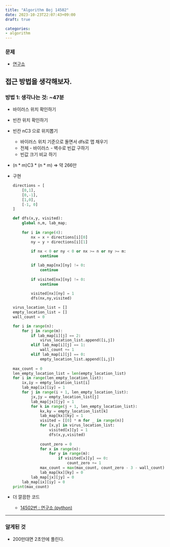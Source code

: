 ```yaml
---
title: "Algorithm Boj 14502"
date: 2023-10-23T22:07:43+09:00
draft: true

categories:
- algorithm
---
```


### 문제
- [연구소](https://www.acmicpc.net/problem/14502)

## 접근 방법을 생각해보자.
### 방법 1: 생각나는 것: ~47분
- 바이러스 위치 확인하기
- 빈칸 위치 확인하기
- 빈칸 nC3 으로 위치뽑기
    - 바이러스 위치 기준으로 돌면서 dfs로 맵 채우기
    - 전체 - 바이러스 - 벽수로 빈값 구하기
    - 빈값 크기 비교 하기
- (n * m)C3 * (n * m) => 약 266만

- 구현
    ```python
    directions = [
        [0,1],
        [0,-1],
        [1,0],
        [-1, 0]
    ]

    def dfs(x,y, visited):
        global n,m, lab_map;
        
        for i in range(4):
            nx = x + directions[i][0]
            ny = y + directions[i][1]
            
            if nx < 0 or ny < 0 or nx >= n or ny >= m:
                continue

            if lab_map[nx][ny] != 0:
                continue
                
            if visited[nx][ny] != 0:
                continue
            
            visited[nx][ny] = 1
            dfs(nx,ny,visited)

    virus_location_list = []
    empty_location_list = []
    wall_count = 0

    for i in range(n):
        for j in range(m):
            if lab_map[i][j] == 2:
                virus_location_list.append([i,j])
            elif lab_map[i][j] == 1:
                wall_count += 1
            elif lab_map[i][j] == 0:
                empty_location_list.append([i,j])
                
    max_count = 0
    len_empty_location_list = len(empty_location_list)
    for i in range(len_empty_location_list):
        ix,iy = empty_location_list[i]
        lab_map[ix][iy] = 1 
        for j in range(i + 1, len_empty_location_list):
            jx,jy = empty_location_list[j]
            lab_map[jx][jy] = 1
            for k in range(j + 1, len_empty_location_list):
                kx,ky = empty_location_list[k]
                lab_map[kx][ky] = 1 
                visited = [[0] * m for _ in range(n)]
                for [x,y] in virus_location_list:
                    visited[x][y] = 1
                    dfs(x,y,visited)
                    
                count_zero = 0
                for x in range(n):
                    for y in range(m):
                        if visited[x][y] == 0:
                            count_zero += 1
                max_count = max(max_count, count_zero - 3 - wall_count)
                lab_map[kx][ky] = 0        
            lab_map[jx][jy] = 0
        lab_map[ix][iy] = 0
    print(max_count)
    ```
- 더 깔끔한 코드
    - [14502번 : 연구소 (python)](https://jie0025.tistory.com/209)
---
### 알게된 것
- 200만대면 2초안에 풀린다.

